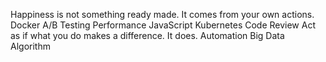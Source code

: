 Happiness is not something ready made. It comes from your own actions. Docker A/B Testing Performance JavaScript Kubernetes Code Review Act as if what you do makes a difference. It does. Automation Big Data Algorithm

